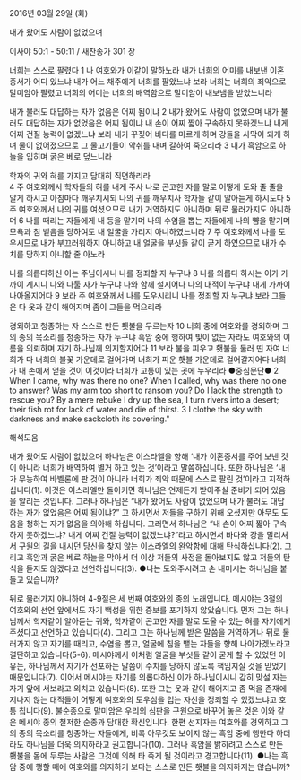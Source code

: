 2016년 03월 29일 (화)

내가 왔어도 사람이 없었으며



이사야 50:1 - 50:11 / 새찬송가 301 장


너희는 스스로 팔렸다
1 나 여호와가 이같이 말하노라 내가 너희의 어미를 내보낸 이혼 증서가 어디 있느냐 내가 어느 채주에게 너희를 팔았느냐 보라 너희는 너희의 죄악으로 말미암아 팔렸고 너희의 어미는 너희의 배역함으로 말미암아 내보냄을 받았느니라

내가 불러도 대답하는 자가 없음은 어찌 됨이냐
2 내가 왔어도 사람이 없었으며 내가 불러도 대답하는 자가 없었음은 어찌 됨이냐 내 손이 어찌 짧아 구속하지 못하겠느냐 내게 어찌 건질 능력이 없겠느냐 보라 내가 꾸짖어 바다를 마르게 하며 강들을 사막이 되게 하며 물이 없어졌으므로 그 물고기들이 악취를 내며 갈하여 죽으리라 3 내가 흑암으로 하늘을 입히며 굵은 베로 덮느니라

학자의 귀와 혀를 가지고 담대히 직면하리라   
4 주 여호와께서 학자들의 혀를 내게 주사 나로 곤고한 자를 말로 어떻게 도와 줄 줄을 알게 하시고 아침마다 깨우치시되 나의 귀를 깨우치사 학자들 같이 알아듣게 하시도다 5 주 여호와께서 나의 귀를 여셨으므로 내가 거역하지도 아니하며 뒤로 물러가지도 아니하며 6 나를 때리는 자들에게 내 등을 맡기며 나의 수염을 뽑는 자들에게 나의 뺨을 맡기며 모욕과 침 뱉음을 당하여도 내 얼굴을 가리지 아니하였느니라 7 주 여호와께서 나를 도우시므로 내가 부끄러워하지 아니하고 내 얼굴을 부싯돌 같이 굳게 하였으므로 내가 수치를 당하지 아니할 줄 아노라

나를 의롭다하신 이는 주님이시니 나를 정죄할 자 누구냐
8 나를 의롭다 하시는 이가 가까이 계시니 나와 다툴 자가 누구냐 나와 함께 설지어다 나의 대적이 누구냐 내게 가까이 나아올지어다 9 보라 주 여호와께서 나를 도우시리니 나를 정죄할 자 누구냐 보라 그들은 다 옷과 같이 해어지며 좀이 그들을 먹으리라

경외하고 청종하는 자  스스로 만든 횃불을 두르는자 
10 너희 중에 여호와를 경외하며 그의 종의 목소리를 청종하는 자가 누구냐 흑암 중에 행하여 빛이 없는 자라도 여호와의 이름을 의뢰하며 자기 하나님께 의지할지어다 11 보라 불을 피우고 횃불을 둘러 띤 자여 너희가 다 너희의 불꽃 가운데로 걸어가며 너희가 피운 횃불 가운데로 걸어갈지어다 너희가 내 손에서 얻을 것이 이것이라 너희가 고통이 있는 곳에 누우리라
●중심문단● 2 When I came, why was there no one? When I called, why was there no one to answer? Was my arm too short to ransom you? Do I lack the strength to rescue you? By a mere rebuke I dry up the sea, I turn rivers into a desert; their fish rot for lack of water and die of thirst. 3 I clothe the sky with darkness and make sackcloth its covering."

해석도움





내가 왔어도 사람이 없었으며
하나님은 이스라엘을 향해 ‘내가 이혼증서를 주어 보낸 것이 아니라 너희가 배역하여 별거 하고 있는 것’이라고 말씀하십니다. 또한 하나님은 ‘내가 무능하여 바벨론에 판 것이 아니라 너희가 죄악 때문에 스스로 팔린 것’이라고 지적하십니다(1). 이것은 이스라엘만 돌이키면 하나님은 언제든지 받아주실 준비가 되어 있음을 알리는 것입니다. 그러나 하나님은 “내가 왔어도 사람이 없었으며 내가 불러도 대답하는 자가 없었음은 어찌 됨이냐?” 고 하시면서 저들을 구하기 위해 오셨지만 아무도 도움을 청하는 자가 없음을 의아해 하십니다. 그러면서 하나님은 “내 손이 어찌 짧아 구속하지 못하겠느냐? 내게 어찌 건질 능력이 없겠느냐?”라고 하시면서 바다와 강을 말리셔서 구원의 길을 내시던 당신을 찾지 않는 이스라엘의 완악함에 대해 탄식하십니다(2). 그리고 흑암과 굵은 베로 하늘을 막아서 더 이상 저들의 사정을 돌아보지도 않고 저들의 탄식을 듣지도 않겠다고 선언하십니다(3).
●나는 도와주시려고 손 내미시는 하나님을 붙들고 있습니까?   

뒤로 물러가지 아니하며
4-9절은 세 번째 여호와의 종의 노래입니다. 메시야는 3절의 여호와의 선언 앞에서도 자기 백성을 위한 중보를 포기하지 않았습니다. 먼저 그는 하나님께서 학자같이 알아듣는 귀와, 학자같이 곤고한 자를 말로 도울 수 있는 혀를 자기에게 주셨다고 선언하고 있습니다(4). 그리고 그는 하나님께 받은 말씀을 거역하거나 뒤로 물러가지 않고 자기를 때리고, 수염을 뽑고, 얼굴에 침을 뱉는 자들을 향해 나아가겠노라고 결단하고 있습니다(5-6). 메시야께서 이처럼 얼굴을 부싯돌 같이 굳게 할 수 있었던 이유는, 하나님께서 자기가 선포하는 말씀이 수치를 당하지 않도록 책임지실 것을 믿었기 때문입니다(7). 이어서 메시야는 자기를 의롭다하신 이가 하나님이시니 감히 맞설 자는 자기 앞에 서보라고 외치고 있습니다(8). 또한 그는 옷과 같이 해어지고 좀 먹을 존재에 지나지 않는 대적들이 어떻게 여호와의 도우심을 입는 자신을 정죄할 수 있겠느냐고 호통 칩니다(9). 불순종으로 말미암은 우리의 심판을 구원으로 바꾸어 놓은 것은 이와 같은 메시야 종의 철저한 순종과 담대한 확신입니다. 한편 선지자는 여호와를 경외하고 그의 종의 목소리를 청종하는 자들에게, 비록 아무것도 보이지 않는 흑암 중에 행한다 하더라도 하나님을 더욱 의지하라고 권고합니다(10). 그러나 흑암을 밝히려고 스스로 만든 횃불을 몸에 두루는 사람은 그것에 의해  타 죽게 될 것이라고 경고합니다(11).
●나는 흑암 중에 행할 때에 여호와를 의지하기 보다는 스스로 만든 횃불을 의지하지는 않습니까?